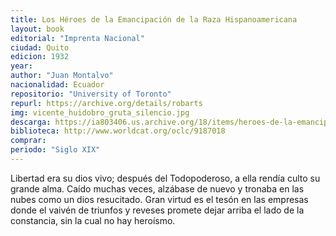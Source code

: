 ```yaml
---
title: Los Héroes de la Emancipación de la Raza Hispanoamericana
layout: book
editorial: "Imprenta Nacional"
ciudad: Quito
edicion: 1932
year: 
author: "Juan Montalvo"
nacionalidad: Ecuador
repositorio: "University of Toronto"
repurl: https://archive.org/details/robarts
img: vicente_huidobro_gruta_silencio.jpg
descarga: https://ia803406.us.archive.org/18/items/heroes-de-la-emancipacion-juan-montalvo/H%C3%A9roes%20de%20la%20Emancipaci%C3%B3n%20-%20Juan%20Montalvo.pdf
biblioteca: http://www.worldcat.org/oclc/9187018
comprar: 
periodo: "Siglo XIX"
---
```

 

Libertad era su dios vivo; después del Todopoderoso, a ella rendía culto su grande alma. Caído muchas veces, alzábase de nuevo y tronaba en las nubes como un dios resucitado. Gran virtud es el tesón en las empresas donde el vaivén de triunfos y reveses promete dejar arriba el lado de la constancia, sin la cual no hay heroísmo.
